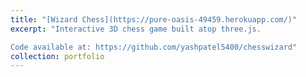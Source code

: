 ```yaml
---
title: "[Wizard Chess](https://pure-oasis-49459.herokuapp.com/)"
excerpt: "Interactive 3D chess game built atop three.js. 

Code available at: https://github.com/yashpatel5400/chesswizard"
collection: portfolio
---
```

